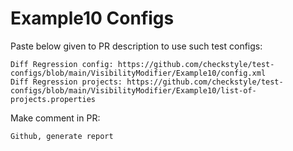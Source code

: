 # Example10 Configs
Paste below given to PR description to use such test configs:
```
Diff Regression config: https://github.com/checkstyle/test-configs/blob/main/VisibilityModifier/Example10/config.xml
Diff Regression projects: https://github.com/checkstyle/test-configs/blob/main/VisibilityModifier/Example10/list-of-projects.properties
```
Make comment in PR:
```
Github, generate report
```
